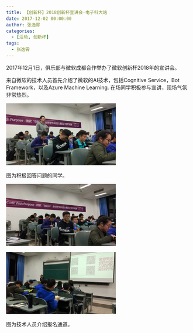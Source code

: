 ```yaml
---
title: 【创新杯】2018创新杯宣讲会·电子科大站
date: 2017-12-02 00:00:00
author: 张逸霄
categories:
  - [活动, 创新杯]
tags:
  - 张逸霄
---
```


2017年12月1日，俱乐部与微软成都合作举办了微软创新杯2018年的宣讲会。

来自微软的技术人员首先介绍了微软的AI技术，包括Cognitive Service，Bot Framework，以及Azure Machine Learning. 在场同学积极参与宣讲，现场气氛非常热烈。

<!-- More -->

![img](【创新杯】2018创新杯宣讲会·电子科大站/IMG_20171201_203332-300x169.jpg)

图为积极回答问题的同学。

![img](【创新杯】2018创新杯宣讲会·电子科大站/IMG_20171201_203649-300x169.jpg)

![img](【创新杯】2018创新杯宣讲会·电子科大站/IMG_20171201_203654-300x169.jpg)

图为技术人员介绍报名通道。
